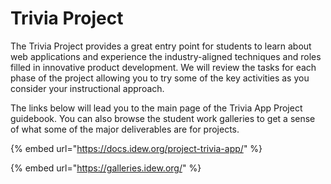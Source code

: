 # Trivia Project

The Trivia Project provides a great entry point for students to learn about web applications and experience the industry-aligned techniques and roles filled in innovative product development. We will review the tasks for each phase of the project allowing you to try some of the key activities as you consider your instructional approach. 

The links below will lead you to the main page of the Trivia App Project guidebook. You can also browse the student work galleries to get a sense of what some of the major deliverables are for projects.

{% embed url="https://docs.idew.org/project-trivia-app/" %}

{% embed url="https://galleries.idew.org/" %}



